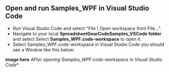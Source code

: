 ## Open and run Samples_WPF in Visual Studio Code

  - Run Visual Studio Code and select "File | Open workspace from File...".
  - Navigate to your local **SpreadsheetGearCodeSamples_VSCode folder** and select Select **Samples_WPF.code-workspace** to open it.
  - Select Samples_WPF.code-workspace in Visual Studio Code you should see a Window like this below:

  **image here**
  *AFter opening Samples_WPF.code-workspace in Visual Studio Code**
  



